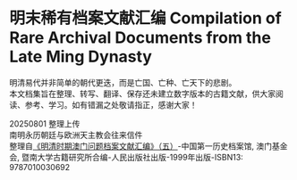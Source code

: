 # 明末稀有档案文献汇编 Compilation of Rare Archival Documents from the Late Ming Dynasty
明清易代并非简单的朝代更迭，而是亡国、亡种、亡天下的悲剧。</br>
本文档集旨在整理、转写、翻译、保存还未建立数字版本的古籍文献，供大家阅读、参考、学习。如有错漏之处敬请指正，感谢大家！

20250801 整理上传 </br>
南明永历朝廷与欧洲天主教会往来信件</br>
整理自[《明清时期澳门问题档案文献汇编》（五）](https://www.macaudata.mo/books/detail?bno=b000417)-中国第一历史档案馆, 澳门基金会, 暨南大学古籍研究所合编-人民出版社出版-1999年出版-ISBN13: 9787010030692
